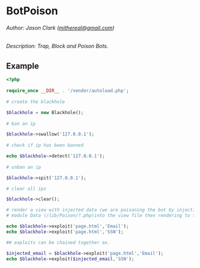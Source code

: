 BotPoison
==========
###### Author: Jason Clark (mithereal@gmail.com)

###### Description: Trap, Block and Poison Bots. 

## Example
```php
<?php
 
require_once __DIR__ . '/vendor/autoload.php';
 
# create the blackhole

$blackhole = new Blackhole();
  
# ban an ip

$blackhole->swallow('127.0.0.1');
  
# check if ip has been banned

echo $blackhole->detect('127.0.0.1');
  
# unban an ip

$blackhole->spit('127.0.0.1');

# clear all ips

$blackhole->clear();

# render a view with injected data (we are poisoning the bot by injecting the Email or SSN Poison 
# module Data (/lib/Poison/?.php)into the view file then rendering to txt)

echo $blackhole->exploit('page.html','Email');
echo $blackhole->exploit('page.html','SSN');

## exploits can be chained together ex. 

$injected_email = $blackhole->exploit('page.html','Email');
echo $blackhole->exploit($injected_email,'SSN');